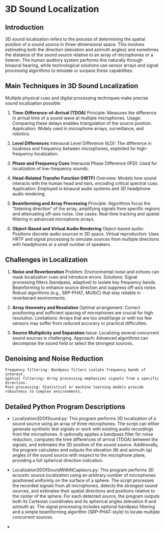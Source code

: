 # 3D Sound Localization

## Introduction

3D sound localization refers to the process of determining the spatial position of a sound source in three-dimensional space. 
This involves estimating both the direction (elevation and azimuth angles) and sometimes the distance of the sound source relative to an array of microphones or a listener. 
The human auditory system performs this naturally through binaural hearing, while technological solutions use sensor arrays 
and signal processing algorithms to emulate or surpass these capabilities.


## Main Techniques in 3D Sound Localization

Multiple physical cues and digital processing techniques make precise sound localization possible:

1. **Time-Difference-of-Arrival (TDOA)**
    Principle: Measures the difference in arrival time of a sound wave at multiple microphones.
    Usage: Comparing these delays enables triangulation of the source position.
    Application: Widely used in microphone arrays, surveillance, and robotics.

2. **Level Differences**
    Interaural Level Difference (ILD): The difference in loudness and frequency between microphones, exploited for high-frequency localization.

3. **Phase and Frequency Cues**
    Interaural Phase Difference (IPD): Used for localization of low-frequency sounds.

4. **Head-Related Transfer Function (HRTF)**
    Overview: Models how sound interacts with the human head and ears, encoding critical spectral cues.
    Application: Employed in binaural audio systems and 3D headphone audio rendering.

5. **Beamforming and Array Processing**
    Principle: Algorithms focus the “listening direction” of the array, amplifying signals from specific regions and attenuating off-axis noise.
    Use cases: Real-time tracking and spatial filtering in advanced microphone arrays.

6. **Object-Based and Virtual Audio Rendering**
    Object-based audio: Positions discrete audio sources in 3D space.
    Virtual reproduction: Uses HRTF and signal processing to simulate sources from multiple directions with headphones or a small number of speakers.


## Challenges in Localization

1. **Noise and Reverberation**
    Problem: Environmental noise and echoes can mask localization cues and introduce errors.
    Solutions:
        Signal processing filters (bandpass, adaptive) to isolate key frequency bands.
        Beamforming to enhance source direction and suppress off-axis noise.
        Robust algorithms (e.g., SRP-PHAT, MUSIC) that stay reliable in reverberant environments.

2. **Array Geometry and Resolution**
    Optimal arrangement: Correct positioning and sufficient spacing of microphones are crucial for high resolution.
    Limitations: Arrays that are too small/large or with too few sensors may suffer from reduced accuracy or practical difficulties.

3. **Source Multiplicity and Separation**
    Issue: Localizing several concurrent sound sources is challenging.
    Approach: Advanced algorithms can decompose the sound field or select the strongest sources.

		
## Denoising and Noise Reduction

    Frequency filtering: Bandpass filters isolate frequency bands of interest.
    Spatial filtering: Array processing emphasizes signals from a specific direction.
    Post-processing: Statistical or machine learning models provide robustness to complex environments.



## Detailed Python Program Descriptions

- Localization3DOfSound.py: This program performs 3D localization of a sound source using an array of three microphones. 
The script can either generate synthetic test signals or work with existing audio recordings from the microphones. 
It optionally applies a bandpass filter for noise reduction, computes the time differences of arrival (TDOA) between the signals,
and estimates the 3D position of the sound source. Additionally, the program calculates and outputs the elevation (θ) and azimuth (φ) angles 
of the sound source with respect to the microphone plane, providing a full spherical direction indication.
 
- Localization3DOfSoundWithNCapteurs.py: This program performs 3D acoustic source localization using an arbitrary number of microphones positioned uniformly on the surface of a sphere.
The script processes the recorded signals from all microphones, detects the strongest sound sources, and estimates their spatial directions 
and positions relative to the center of the sphere. For each detected source, the program outputs both its Cartesian coordinates and its spherical angles (elevation θ and azimuth φ).
The signal processing includes optional bandpass filtering and a simple beamforming algorithm (SRP-PHAT-style) to locate multiple concurrent sources.

- 
 
 

